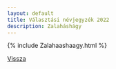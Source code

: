 ```yaml
---
layout: default
title: Választási névjegyzék 2022
description: Zalaháshágy
---
```


{% include Zalahaashaagy.html %}

[Vissza](./)